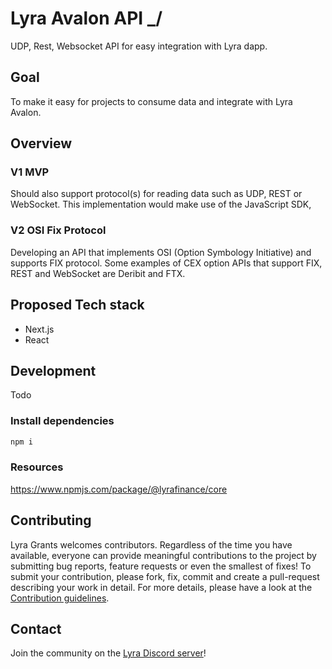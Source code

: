 # Lyra Avalon API _/
UDP, Rest, Websocket API for easy integration with Lyra dapp.

## Goal 
To make it easy for projects to consume data and integrate with Lyra Avalon.

## Overview
### V1 MVP
Should also support protocol(s) for reading data such as UDP, REST or WebSocket.
This implementation would make use of the JavaScript SDK,

### V2 OSI Fix Protocol
Developing an API that implements OSI (Option Symbology Initiative) and supports FIX protocol.  Some examples of CEX option APIs that support FIX, REST and WebSocket are Deribit and FTX.

## Proposed Tech stack
- Next.js
- React

## Development
Todo

### Install dependencies

```bash
npm i
```

### Resources

https://www.npmjs.com/package/@lyrafinance/core

## Contributing

Lyra Grants welcomes contributors. Regardless of the time you have available, everyone can provide meaningful contributions to the project by submitting bug reports, feature requests or even the smallest of fixes! To submit your contribution, please fork, fix, commit and create a pull-request describing your work in detail. For more details, please have a look at the [Contribution guidelines](CONTRIBUTING.md).

## Contact

Join the community on the [Lyra Discord server](https://https://discord.gg/lyra)!

